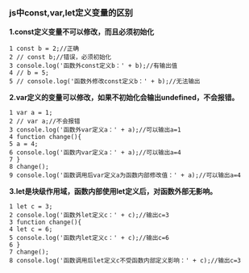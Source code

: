 ### js中const,var,let定义变量的区别

**1.const定义变量不可以修改，而且必须初始化**

    1 const b = 2;//正确
    2 // const b;//错误，必须初始化
    3 console.log('函数外const定义b：' + b);//有输出值
    4 // b = 5;
    5 // console.log('函数外修改const定义b：' + b);//无法输出

**2.var定义的变量可以修改，如果不初始化会输出undefined，不会报错。**

    1 var a = 1;
    2 // var a;//不会报错
    3 console.log('函数外var定义a：' + a);//可以输出a=1
    4 function change(){
    5 a = 4;
    6 console.log('函数内var定义a：' + a);//可以输出a=4
    7 }
    8 change();
    9 console.log('函数调用后var定义a为函数内部修改值：' + a);//可以输出a=4

**3.let是块级作用域，函数内部使用let定义后，对函数外部无影响。**

    1 let c = 3;
    2 console.log('函数外let定义c：' + c);//输出c=3
    3 function change(){
    4 let c = 6;
    5 console.log('函数内let定义c：' + c);//输出c=6
    6 }
    7 change();
    8 console.log('函数调用后let定义c不受函数内部定义影响：' + c);//输出c=3